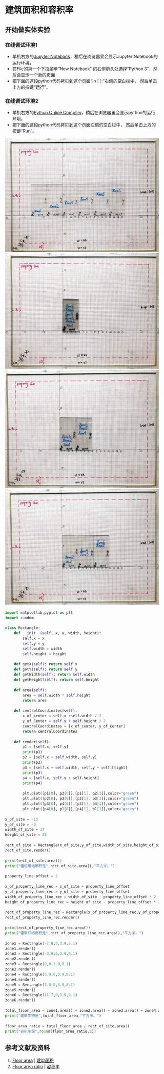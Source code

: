 # 建筑面积和容积率

## 开始做实体实验

### 在线调试环境1

- 单机右方的[Jupyter Notebook](https://mybinder.org/v2/gh/ipython/ipython-in-depth/master?filepath=binder/Index.ipynb)，稍后在浏览器里会显示Jupyter Notebook的运行环境。
- 在File的第一个下拉菜单“New Notebook” 的右侧箭头处选择“Python 3”，然后会显示一个新的页面
- 把下面的这段python代码拷贝到这个页面“In [ ]:”右侧的空白栏中， 然后单击上方的按键“运行”。

### 在线调试环境2

- 单机右方的[Python Online Compiler](https://trinket.io/python3/a5bd54189b)，稍后在浏览器里会显示python的运行环境。
- 把下面的这段python代码拷贝到这个页面左侧的空白栏中， 然后单击上方的按键“Run”。

![](/images/矩形在智能建筑设计算法中的应用/感受基本的建筑设计概念/建筑面积和容积率/1a1.jpg)
![](/images/矩形在智能建筑设计算法中的应用/感受基本的建筑设计概念/建筑面积和容积率/2a1.jpg)
![](/images/矩形在智能建筑设计算法中的应用/感受基本的建筑设计概念/建筑面积和容积率/3a1.jpg)
![](/images/矩形在智能建筑设计算法中的应用/感受基本的建筑设计概念/建筑面积和容积率/4a1.jpg)

```python
import matplotlib.pyplot as plt
import random

class Rectangle:
    def __init__(self, x, y, width, height):
        self.x = x
        self.y = y
        self.width = width
        self.height = height        
    
    def getX(self): return self.x
    def getY(self): return self.y
    def getWidth(self): return self.width
    def getHeight(self): return self.height

    def area(self):
    	area = self.width * self.height
    	return area

    def centralCoordinates(self):
    	x_of_center = self.x +self.width / 2
    	y_of_Center = self.y + self.height / 2
    	centralCoordinates = [x_of_center, y_of_Center]
    	return centralCoordinates
    	
    def render(self):
        p1 = [self.x, self.y]
        print(p1)
        p2 = [self.x + self.width, self.y]
        print(p2)
        p3 = [self.x + self.width, self.y + self.height]
        print(p3)
        p4 = [self.x, self.y + self.height]
        print(p4)

        plt.plot([p1[0], p2[0]],[p1[1], p2[1]],color="green")
        plt.plot([p2[0], p3[0]],[p2[1], p3[1]],color="green")
        plt.plot([p3[0], p4[0]],[p3[1], p4[1]],color="green")
        plt.plot([p4[0], p1[0]],[p4[1], p1[1]],color="green")	
        
x_of_site = -13 
y_of_site = -9
width_of_site = 37
height_of_site = 28
        
rect_of_site = Rectangle(x_of_site,y_of_site,width_of_site,height_of_site)
rect_of_site.render()

print(rect_of_site.area())
print("建设用地面积是",rect_of_site.area(),"平方米。")

property_line_offset = 2

x_of_property_line_rec = x_of_site + property_line_offset
y_of_property_line_rec = y_of_site + property_line_offset
width_of_property_line_rec = width_of_site - property_line_offset * 2
height_of_property_line_rec = height_of_site - property_line_offset * 2

rect_of_property_line_rec = Rectangle(x_of_property_line_rec,y_of_property_line_rec,width_of_property_line_rec,height_of_property_line_rec)
rect_of_property_line_rec.render()

print(rect_of_property_line_rec.area())
print("建筑红线面积是",rect_of_property_line_rec.area(),"平方米。")

zone1 = Rectangle(-7.8,0,3.9,8.1)
zone1.render()
zone2 = Rectangle(-3.9,0,3.9,8.1)
zone2.render()
zone3 = Rectangle(0,0,3.9,8.1)
zone3.render()
zone4 = Rectangle(3.9,0,3.9,8.1)
zone4.render()
zone5 = Rectangle(7.8,0,3.9,8.1)
zone5.render()
zone6 = Rectangle(11.7,0,3.9,8.1)
zone6.render()

total_floor_area = zone1.area() + zone2.area() + zone3.area() + zone4.area() + zone5.area() + zone6.area()
print("建筑面积是",total_floor_area,"平方米。")

floor_area_ratio = total_floor_area / rect_of_site.area()
print("容积率是",round(floor_area_ratio,2))
```

## 参考文献及资料

1. [Floor area](https://en.wikipedia.org/wiki/Floor_area) | [建筑面积](https://zh.wikipedia.org/wiki/%E5%BB%BA%E7%AD%91%E9%9D%A2%E7%A7%AF)
2.  [Floor area ratio](https://en.wikipedia.org/wiki/Floor_area_ratio) | [容积率](https://zh.wikipedia.org/wiki/%E5%AE%B9%E7%A7%AF%E7%8E%87) 